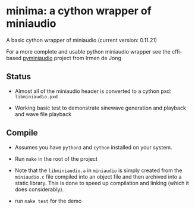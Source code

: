 # minima: a cython wrapper of miniaudio

A basic cython wrapper of miniaudio (current version: 0.11.21)

For a more complete and usable python miniaudio wrapper see the cffi-based [pyminiaudio](https://github.com/irmen/pyminiaudio) project from Irmen de Jong


## Status

- Almost all of the miniaudio header is converted to a cython pxd: `libminiaudio.pxd`

- Working basic test to demonstrate sinewave generation and playback and wave file playback



## Compile

- Assumes you have `python3` and `cython` installed on your system.

- Run `make` in the root of the project

- Note that the `libminiaudio.a` in `miniaudio` is simply created from the `miniaudio.c` file compiled into an object file and then archived into a static library. This is done to speed up compilation and linking (which it does considerably).


- run `make test` for the demo